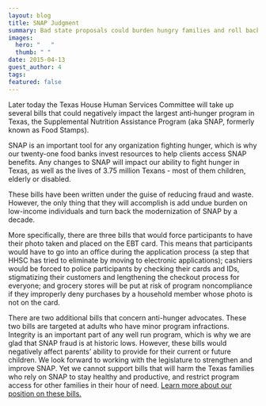 ```yaml
---
layout: blog
title: SNAP Judgment
summary: Bad state proposals could burden hungry families and roll back modernization efforts by a decade.
images: 
  hero: "	"
  thumb: " "
date: 2015-04-13
guest_author: 4
tags: 
featured: false
---
```

Later today the Texas House Human Services Committee will take up several bills that could negatively impact the largest anti‐hunger program in Texas, the Supplemental Nutrition Assistance Program (aka SNAP, formerly known as Food Stamps).

SNAP is an important tool for any organization fighting hunger, which is why our twenty-one food banks invest resources to help clients access SNAP benefits. Any changes to SNAP will impact our ability to fight hunger in Texas, as well as the lives of 3.75 million Texans - most of them children, elderly or disabled.

These bills have been written under the guise of reducing fraud and waste. However, the only thing that they will accomplish is add undue burden on low-income individuals and turn back the modernization of SNAP by a decade. 

More specifically, there are three bills that would force participants to have their photo taken and placed on the EBT card. This means that participants would have to go into an office during the application process (a step that HHSC has tried to eliminate by moving to electronic applications); cashiers would be forced to police participants by checking their cards and IDs, stigmatizing their customers and lengthening the checkout process for everyone; and grocery stores will be put at risk of program noncompliance if they improperly deny purchases by a household member whose photo is not on the card.

There are two additional bills that concern anti-hunger advocates. These two bills are targeted at adults who have minor program infractions. Integrity is an important part of any well run program, which is why we are glad that SNAP fraud is at historic lows. However, these bills would negatively affect parents’ ability to provide for their current or future children. 
We look forward to working with the legislature to strengthen and improve SNAP. Yet we cannot support bills that will harm the Texas families who rely on SNAP to stay healthy and productive, and restrict program access for other families in their hour of need. [Learn more about our position on these bills.](https://s3-us-west-2.amazonaws.com/assets.feedingtexas.org/pdf/SNAP-Committee-Talking-Points.pdf)
